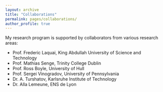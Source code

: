 ```yaml
---
layout: archive
title: "Collaborations"
permalink: pages/collaborations/
author_profile: true
---
```


My research program is supported by collaborators from various research areas:<br/>

* Prof. Frederic Laquai, King Abdullah University of Science and Technology<br/>
* Prof. Mathias Senge, Trinity College Dublin<br/>
* Prof. Ross Boyle, University of Hull<br/>
* Prof. Sergei Vinogradov, University of Pennsylvania<br/>
* Dr. A. Turshatov, Karlsruhe Institute of Technology<br/>
* Dr. Alla Lemeune, ENS de Lyon
